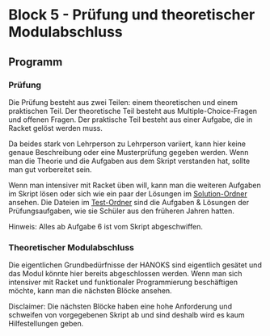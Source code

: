 # Block 5 - Prüfung und theoretischer Modulabschluss

## Programm

### Prüfung

Die Prüfung besteht aus zwei Teilen: einem theoretischen und einem praktischen Teil. Der theoretische Teil besteht aus Multiple-Choice-Fragen und offenen Fragen. Der praktische Teil besteht aus einer Aufgabe, die in Racket gelöst werden muss.

Da beides stark von Lehrperson zu Lehrperson variiert, kann hier keine genaue Beschreibung oder eine Musterprüfung gegeben werden. Wenn man die Theorie und die Aufgaben aus dem Skript verstanden hat, sollte man gut vorbereitet sein.

Wenn man intensiver mit Racket üben will, kann man die weiteren Aufgaben im Skript lösen oder sich wie ein paar der Lösungen im [Solution-Ordner](../Tasks_Solutions/) ansehen. Die Dateien im [Test-Ordner](../Test/) sind die Aufgaben & Lösungen der Prüfungsaufgaben, wie sie Schüler aus den früheren Jahren hatten.

Hinweis: Alles ab Aufgabe 6 ist vom Skript abgeschwiffen.

### Theoretischer Modulabschluss

Die eigentlichen Grundbedürfnisse der HANOKS sind eigentlich gesätet und das Modul könnte hier bereits abgeschlossen werden. Wenn man sich intensiver mit Racket und funktionaler Programmierung beschäftigen möchte, kann man die nächsten Blöcke ansehen.

Disclaimer: Die nächsten Blöcke haben eine hohe Anforderung und schweifen von vorgegebenen Skript ab und sind deshalb wird es kaum Hilfestellungen geben.
